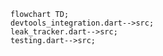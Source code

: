 <!---
Generated by https://github.com/polina-c/layerlens
Dependencies that create loop are markes with `!`.
-->

```mermaid
flowchart TD;
devtools_integration.dart-->src;
leak_tracker.dart-->src;
testing.dart-->src;
```

